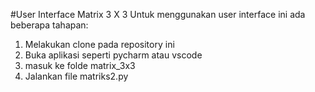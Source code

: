 #User Interface Matrix 3 X 3
Untuk menggunakan user interface ini ada beberapa tahapan:
1. Melakukan clone pada repository ini
2. Buka aplikasi seperti pycharm atau vscode
3. masuk ke folde matrix_3x3
4. Jalankan file matriks2.py
